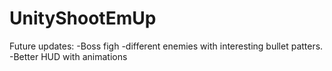 # UnityShootEmUp

Future updates:
-Boss figh
-different enemies with interesting bullet patters.
-Better HUD with animations
